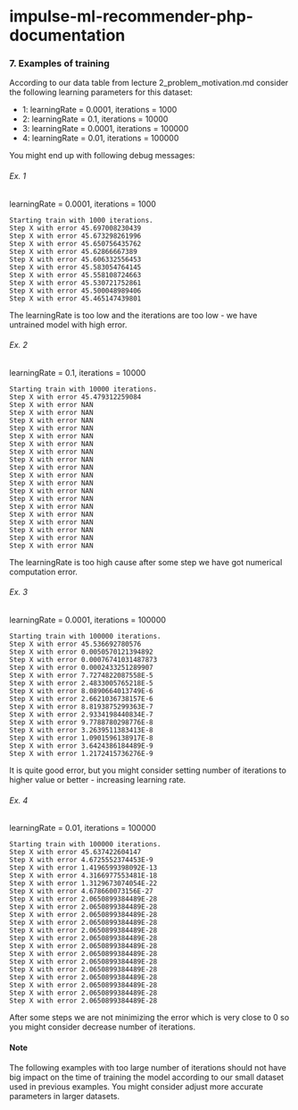 # impulse-ml-recommender-php-documentation

### 7. Examples of training

According to our data table from lecture 2_problem_motivation.md consider the following learning parameters
for this dataset:

 - 1: learningRate = 0.0001, iterations = 1000
 - 2: learningRate = 0.1, iterations = 10000
 - 3: learningRate = 0.0001, iterations = 100000
 - 4: learningRate = 0.01, iterations = 100000
 
You might end up with following debug messages:

###### Ex. 1

learningRate = 0.0001, iterations = 1000

```text
Starting train with 1000 iterations.
Step X with error 45.697008230439
Step X with error 45.673298261996
Step X with error 45.650756435762
Step X with error 45.62866667389
Step X with error 45.606332556453
Step X with error 45.583054764145
Step X with error 45.558108724663
Step X with error 45.530721752861
Step X with error 45.500048989406
Step X with error 45.465147439801
```

The learningRate is too low and the iterations are too low - we have untrained model with high error.

###### Ex. 2

learningRate = 0.1, iterations = 10000

```text
Starting train with 10000 iterations.
Step X with error 45.479312259084
Step X with error NAN
Step X with error NAN
Step X with error NAN
Step X with error NAN
Step X with error NAN
Step X with error NAN
Step X with error NAN
Step X with error NAN
Step X with error NAN
Step X with error NAN
Step X with error NAN
Step X with error NAN
Step X with error NAN
Step X with error NAN
Step X with error NAN
Step X with error NAN
Step X with error NAN
Step X with error NAN
Step X with error NAN
```

The learningRate is too high cause after some step we have got numerical computation error.

###### Ex. 3

learningRate = 0.0001, iterations = 100000

```text
Starting train with 100000 iterations.
Step X with error 45.536692780576
Step X with error 0.0050570121394892
Step X with error 0.00076741031487873
Step X with error 0.0002433251289907
Step X with error 7.7274822087558E-5
Step X with error 2.4833005765218E-5
Step X with error 8.0890664013749E-6
Step X with error 2.6621036738157E-6
Step X with error 8.8193875299363E-7
Step X with error 2.9334198440834E-7
Step X with error 9.7788780298776E-8
Step X with error 3.2639511383413E-8
Step X with error 1.0901596138917E-8
Step X with error 3.6424386184489E-9
Step X with error 1.2172415736276E-9
```

It is quite good error, but you might consider setting number of iterations to higher value or better - 
increasing learning rate.

###### Ex. 4

learningRate = 0.01, iterations = 100000

```text
Starting train with 100000 iterations.
Step X with error 45.637422604147
Step X with error 4.6725552374453E-9
Step X with error 1.4196599398092E-13
Step X with error 4.3166977553481E-18
Step X with error 1.3129673074054E-22
Step X with error 4.678660073156E-27
Step X with error 2.0650899384489E-28
Step X with error 2.0650899384489E-28
Step X with error 2.0650899384489E-28
Step X with error 2.0650899384489E-28
Step X with error 2.0650899384489E-28
Step X with error 2.0650899384489E-28
Step X with error 2.0650899384489E-28
Step X with error 2.0650899384489E-28
Step X with error 2.0650899384489E-28
Step X with error 2.0650899384489E-28
Step X with error 2.0650899384489E-28
Step X with error 2.0650899384489E-28
Step X with error 2.0650899384489E-28
Step X with error 2.0650899384489E-28
```

After some steps we are not minimizing the error which is very close to 0
so you might consider decrease number of iterations.

#### Note

The following examples with too large number of iterations should not have big impact on the time of
training the model according to our small dataset used in previous examples.
You might consider adjust more accurate parameters in larger datasets.